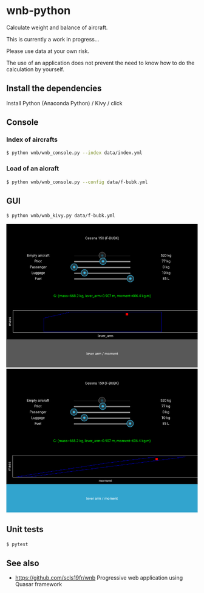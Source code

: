# wnb-python

Calculate weight and balance of aircraft.

This is currently a work in progress...

Please use data at your own risk.

The use of an application does not prevent the need to know how to do the calculation by yourself.

## Install the dependencies

Install Python (Anaconda Python) / Kivy / click

## Console

### Index of aircrafts

```bash
$ python wnb/wnb_console.py --index data/index.yml
```

### Load of an aicraft

```bash
$ python wnb/wnb_console.py --config data/f-bubk.yml
```

## GUI

```bash
$ python wnb/wnb_kivy.py data/f-bubk.yml
```

![screenshot1](screenshot1.png "Screenshot1")
![screenshot2](screenshot2.png "Screenshot2")

## Unit tests

```bash
$ pytest
```

## See also

- https://github.com/scls19fr/wnb Progressive web application using Quasar framework
